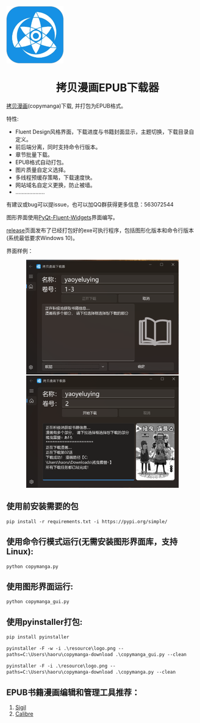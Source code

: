 
<div align="center">
  <img src="resource/logo.png" width="150" style="margin-right: 3000px;"/> 
</div>

<h1 align="center">
  &nbsp;&nbsp;&nbsp;&nbsp;拷贝漫画EPUB下载器
</h1>





[拷贝漫画](https://www.copymanga.site)(copymanga)下载, 并打包为EPUB格式。

特性:

* Fluent Design风格界面，下载进度与书籍封面显示，主题切换，下载目录自定义。
* 前后端分离，同时支持命令行版本。
* 章节批量下载。
* EPUB格式自动打包。
* 图片质量自定义选择。
* 多线程预缓存策略，下载速度快。
* 网站域名自定义更换，防止被墙。
* ...................


有建议或bug可以提issue，也可以加QQ群获得更多信息：563072544

图形界面使用[PyQt-Fluent-Widgets](https://pyqt-fluent-widgets.readthedocs.io/en/latest/index.html)界面编写。

[release](https://github.com/ShqWW/copymanga-download/releases)页面发布了已经打包好的exe可执行程序，包括图形化版本和命令行版本(系统最低要求Windows 10)。

界面样例：
<div align="center">
  <img src="resource/example1.png" width="400"/>
  <img src="resource/example2.png" width="400"/>
</div>

## 使用前安装需要的包
```
pip install -r requirements.txt -i https://pypi.org/simple/
```
## 使用命令行模式运行(无需安装图形界面库，支持Linux):
```
python copymanga.py
```

## 使用图形界面运行:
```
python copymanga_gui.py
```

## 使用pyinstaller打包:
```
pip install pyinstaller
```
```
pyinstaller -F -w -i .\resource\logo.png --paths=C:\Users\haoru\copymanga-download .\copymanga_gui.py --clean
```
```
pyinstaller -F -i .\resource\logo.png --paths=C:\Users\haoru\copymanga-download .\copymanga.py --clean
```


## EPUB书籍漫画编辑和管理工具推荐：
1. [Sigil](https://sigil-ebook.com/) 
2. [Calibre](https://www.calibre-ebook.com/)

